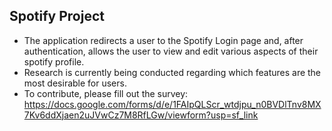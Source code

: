 ## Spotify Project

- The application redirects a user to the Spotify Login page and, after authentication, allows the user to view and edit various aspects of their spotify profile.
- Research is currently being conducted regarding which features are the most desirable for users.
- To contribute, please fill out the survey: https://docs.google.com/forms/d/e/1FAIpQLScr_wtdjpu_n0BVDlTnv8MX7Kv6ddXjaen2uJVwCz7M8RfLGw/viewform?usp=sf_link
